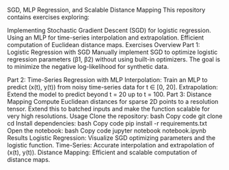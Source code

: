 SGD, MLP Regression, and Scalable Distance Mapping
This repository contains exercises exploring:

Implementing Stochastic Gradient Descent (SGD) for logistic regression.
Using an MLP for time-series interpolation and extrapolation.
Efficient computation of Euclidean distance maps.
Exercises Overview
Part 1: Logistic Regression with SGD
Manually implement SGD to optimize logistic regression parameters (β1, β2) without using built-in optimizers. The goal is to minimize the negative log-likelihood for synthetic data.

Part 2: Time-Series Regression with MLP
Interpolation: Train an MLP to predict (x(t), y(t)) from noisy time-series data for t ∈ [0, 20].
Extrapolation: Extend the model to predict beyond t = 20 up to t = 100.
Part 3: Distance Mapping
Compute Euclidean distances for sparse 2D points to a resolution tensor.
Extend this to batched inputs and make the function scalable for very high resolutions.
Usage
Clone the repository:
bash
Copy code
git clone <repository-url>
cd <repository-folder>
Install dependencies:
bash
Copy code
pip install -r requirements.txt
Open the notebook:
bash
Copy code
jupyter notebook notebook.ipynb
Results
Logistic Regression: Visualize SGD optimizing parameters and the logistic function.
Time-Series: Accurate interpolation and extrapolation of (x(t), y(t)).
Distance Mapping: Efficient and scalable computation of distance maps.

